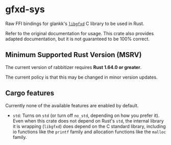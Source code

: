 # gfxd-sys

Raw FFI bindings for glankk's [`libgfxd`](https://github.com/glankk/libgfxd) C
library to be used in Rust.

Refer to the original documentation for usage. This crate also provides adapted
documentation, but it is not guaranteed to be 100% correct.

## Minimum Supported Rust Version (MSRV)

The current version of rabbitizer requires **Rust 1.64.0 or greater**.

The current policy is that this may be changed in minor version updates.

## Cargo features

Currently none of the available features are enabled by default.

- `std`: Turns on `std` (or turn off `no_std`, depending on how you prefer it).
  Even when this crate does not depend on Rust's `std`, the internal library it
  is wrapping (`libgfxd`) does depend on the C standard library, including
  io functions like the `printf` family and allocation functions like the
  `malloc` family.

